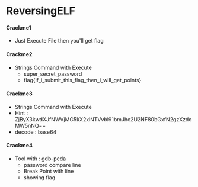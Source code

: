 # ReversingELF

#### Crackme1
 -  Just Execute File then you'll get flag

#### Crackme2
 - Strings Command with Execute
   - super_secret_password
   - flag{if_i_submit_this_flag_then_i_will_get_points}

#### Crackme3
 - Strings Command with Execute
  - Hint : ZjByX3kwdXJfNWVjMG5kX2xlNTVvbl91bmJhc2U2NF80bGxfN2gzXzdoMW5nNQ==
  - decode : base64

#### Crackme4
 - Tool with  : gdb-peda
   - password compare line
   - Break Point with line
   - showing flag
